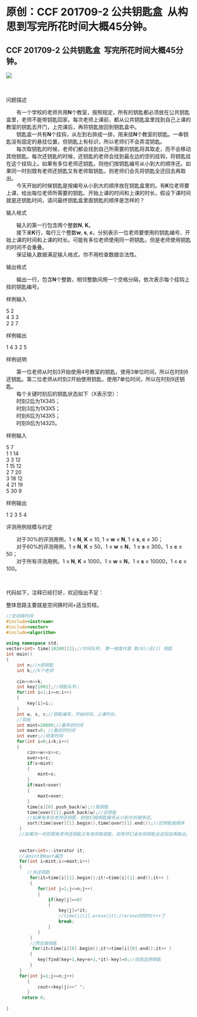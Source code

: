# 原创：CCF 201709-2 公共钥匙盒  从构思到写完所花时间大概45分钟。

## **CCF 201709-2 公共钥匙盒  写完所花时间大概45分钟。**
![](https://img-blog.csdnimg.cn/20190309161253503.png)
 

 

问题描述

　　有一个学校的老师共用**N**个教室，按照规定，所有的钥匙都必须放在公共钥匙盒里，老师不能带钥匙回家。每次老师上课前，都从公共钥匙盒里找到自己上课的教室的钥匙去开门，上完课后，再将钥匙放回到钥匙盒中。<br/>
　　钥匙盒一共有**N**个挂钩，从左到右排成一排，用来挂**N**个教室的钥匙。一串钥匙没有固定的悬挂位置，但钥匙上有标识，所以老师们不会弄混钥匙。<br/>
　　每次取钥匙的时候，老师们都会找到自己所需要的钥匙将其取走，而不会移动其他钥匙。每次还钥匙的时候，还钥匙的老师会找到最左边的空的挂钩，将钥匙挂在这个挂钩上。如果有多位老师还钥匙，则他们按钥匙编号从小到大的顺序还。如果同一时刻既有老师还钥匙又有老师取钥匙，则老师们会先将钥匙全还回去再取出。<br/>
　　今天开始的时候钥匙是按编号从小到大的顺序放在钥匙盒里的。有**K**位老师要上课，给出每位老师所需要的钥匙、开始上课的时间和上课的时长，假设下课时间就是还钥匙时间，请问最终钥匙盒里面钥匙的顺序是怎样的？

输入格式

　　输入的第一行包含两个整数**N**, **K**。<br/>
　　接下来**K**行，每行三个整数**w**, **s**, **c**，分别表示一位老师要使用的钥匙编号、开始上课的时间和上课的时长。可能有多位老师使用同一把钥匙，但是老师使用钥匙的时间不会重叠。<br/>
　　保证输入数据满足输入格式，你不用检查数据合法性。

输出格式

　　输出一行，包含**N**个整数，相邻整数间用一个空格分隔，依次表示每个挂钩上挂的钥匙编号。

样例输入

5 2<br/>
4 3 3<br/>
2 2 7

样例输出

1 4 3 2 5

样例说明

　　第一位老师从时刻3开始使用4号教室的钥匙，使用3单位时间，所以在时刻6还钥匙。第二位老师从时刻2开始使用钥匙，使用7单位时间，所以在时刻9还钥匙。<br/>
　　每个关键时刻后的钥匙状态如下（X表示空）：<br/>
　　时刻2后为1X345；<br/>
　　时刻3后为1X3X5；<br/>
　　时刻6后为143X5；<br/>
　　时刻9后为14325。

样例输入

5 7<br/>
1 1 14<br/>
3 3 12<br/>
1 15 12<br/>
2 7 20<br/>
3 18 12<br/>
4 21 19<br/>
5 30 9

样例输出

1 2 3 5 4

评测用例规模与约定

　　对于30%的评测用例，1 ≤ **N**, **K** ≤ 10, 1 ≤ **w** ≤ **N**, 1 ≤ **s**, **c** ≤ 30；<br/>
　　对于60%的评测用例，1 ≤ **N**, **K** ≤ 50，1 ≤ **w** ≤ **N**，1 ≤ **s** ≤ 300，1 ≤ **c** ≤ 50；<br/>
　　对于所有评测用例，1 ≤ **N**, **K** ≤ 1000，1 ≤ **w** ≤ **N**，1 ≤ **s** ≤ 10000，1 ≤ **c** ≤ 100。

 

代码如下，注释已经打好，欢迎指出不足：

整体思路主要就是空间换时间+适当剪枝。

```c++
//空间换时间 
#include<iostream>
#include<vector>
#include<algorithm>
 
using namespace std; 
vector<int> time[10200][2];//时间队列. 第一维度代表 取(0)/还(1) 钥匙 
int main()
{
	int n;//n把钥匙
	int k;//k个老师
 
	cin>>n>>k;
	int key[1001];//钥匙队列；
	for(int i=1;i<=n;i++)
	{
		key[i]=i;;
	}
	int w, s, c;//钥匙编号，开始时间，上课时长。
	//剪枝 
	int mint=20000;//最早的时间 
	int maxt=0; //最迟的时间 
	int over;//结束时间 
	for(int i=0;i<k;i++)
	{
		cin>>w>>s>>c;
		over=s+c;
		if(s<mint)
		{
			mint=s;
		}
		if(maxt<over)
		{
			maxt=over;
		}
		time[s][0].push_back(w);//取钥匙 
		time[over][1].push_back(w);//还钥匙
		//如果有多位老师还钥匙，则他们按钥匙编号从小到大的顺序还。
		sort(time[over][1].begin(),time[over][1].end());//还钥匙按顺序 
	 } 
	 //如果同一时刻既有老师还钥匙又有老师取钥匙，则老师们会先将钥匙全还回去再取出。
	 
	 
	 vector<int>::iterator it;
	 //从mint到maxt遍历 
	 for(int i=mint;i<=maxt;i++)
	 {
	 	//先还钥匙
		 for(it=time[i][1].begin();it!=time[i][1].end();it++ )
		 {
		 	for(int j=1;j<=n;j++)
			{
				if(key[j]==0)
				{
					key[j]=*it;
					//time[i][1].erase(it);//erase的同时it++了 
					break;
				}
			}
		 }
		 //然后借钥匙
		  for(it=time[i][0].begin();it!=time[i][0].end();it++ )
		 {
		 	key[find(key+1,key+n+1,*it)-key]=0;//找到这把钥匙 
		 }
	 }
	 for(int j=1;j<=n;j++)
		{
			cout<<key[j]<<" ";
		}
	  return 0;
	 
}
```
 
